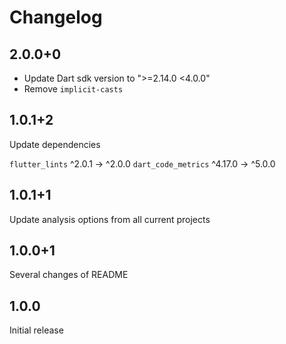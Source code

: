 # Changelog

## 2.0.0+0

- Update Dart sdk version to ">=2.14.0 <4.0.0"
- Remove `implicit-casts`

## 1.0.1+2

Update dependencies

`flutter_lints` ^2.0.1 -> ^2.0.0
`dart_code_metrics` ^4.17.0 -> ^5.0.0

## 1.0.1+1

Update analysis options from all current projects

## 1.0.0+1

Several changes of README

## 1.0.0

Initial release
